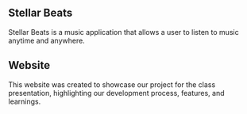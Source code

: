 ## Stellar Beats
Stellar Beats is a music application that allows a user to listen to music anytime and anywhere. 

## Website 
This website was created to showcase our project for the class presentation, highlighting our development process, features, and learnings.
